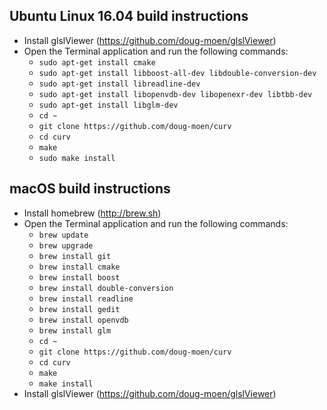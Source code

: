 ## Ubuntu Linux 16.04 build instructions
* Install glslViewer (https://github.com/doug-moen/glslViewer)
* Open the Terminal application and run the following commands:
  * `sudo apt-get install cmake`
  * `sudo apt-get install libboost-all-dev libdouble-conversion-dev`
  * `sudo apt-get install libreadline-dev`
  * `sudo apt-get install libopenvdb-dev libopenexr-dev libtbb-dev`
  * `sudo apt-get install libglm-dev`
  * `cd ~`
  * `git clone https://github.com/doug-moen/curv`
  * `cd curv`
  * `make`
  * `sudo make install`

## macOS build instructions
* Install homebrew (http://brew.sh)
* Open the Terminal application and run the following commands:
  * `brew update`
  * `brew upgrade`
  * `brew install git`
  * `brew install cmake`
  * `brew install boost`
  * `brew install double-conversion`
  * `brew install readline`
  * `brew install gedit`
  * `brew install openvdb`
  * `brew install glm`
  * `cd ~`
  * `git clone https://github.com/doug-moen/curv`
  * `cd curv`
  * `make`
  * `make install`
* Install glslViewer (https://github.com/doug-moen/glslViewer)
